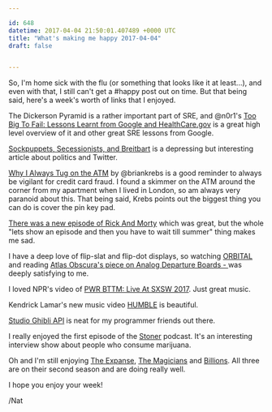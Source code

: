 ```yaml
---

id: 648
datetime: 2017-04-04 21:50:01.407489 +0000 UTC
title: "What's making me happy 2017-04-04"
draft: false


---
```


So, I'm home sick with the flu (or something that looks like it at least...), and even with that, I still can't get a #happy post out on time. But that being said, here's a week's worth of links that I enjoyed.


The Dickerson Pyramid is a rather important part of SRE, and @n0r1's [Too Big To Fail: Lessons Learnt from Google and HealthCare.gov](https://www.infoq.com/news/2015/06/too-big-to-fail) is a great high level overview of it and other great SRE lessons from Google.

[Sockpuppets, Secessionists, and Breitbart](https://medium.com/data-for-democracy/sockpuppets-secessionists-and-breitbart-7171b1134cd5) is a depressing but interesting article about politics and Twitter.

[Why I Always Tug on the ATM](https://krebsonsecurity.com/2017/03/why-i-always-tug-on-the-atm/) by @briankrebs is a good reminder to always be vigilant for credit card fraud. I found a skimmer on the ATM around the corner from my apartment when I lived in London, so am always very paranoid about this. That being said, Krebs points out the biggest thing you can do is cover the pin key pad.

[There was a new episode of Rick And Morty](https://kotaku.com/surprise-theres-a-new-episode-of-rick-and-morty-that-y-1793930208) which was great, but the whole "lets show an episode and then you have to wait till summer" thing makes me sad.

I have a deep love of flip-slat and flip-dot displays, so watching [ORBITAL](https://www.youtube.com/watch?v=9ddsGYWCHg8&feature=youtu.be) and reading [Atlas Obscura's piece on Analog Departure Boards - ](http://www.atlasobscura.com/articles/artists-are-salvaging-train-stations-analog-departure-boards) was deeply satisfying to me.

I loved NPR's video of [PWR BTTM: Live At SXSW 2017](https://www.youtube.com/watch?v=ND3CSftO9w4&feature=youtu.be). Just great music.

Kendrick Lamar's new music video [HUMBLE](https://www.youtube.com/watch?v=tvTRZJ-4EyI&feature=youtu.be) is beautiful.

[Studio Ghibli API](https://ghibliapi.herokuapp.com/) is neat for my programmer friends out there.

I really enjoyed the first episode of the [Stoner](http://www.stoner.co/) podcast. It's an interesting interview show about people who consume marijuana.

Oh and I'm still enjoying [The Expanse](https://en.wikipedia.org/wiki/The_Expanse_(TV_series)), [The Magicians](https://en.wikipedia.org/wiki/The_Magicians_(U.S._TV_series)) and [Billions](https://en.wikipedia.org/wiki/Billions_(TV_series)). All three are on their second season and are doing really well.

I hope you enjoy your week!

/Nat
